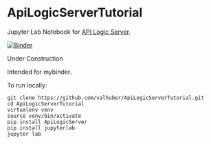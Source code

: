 # ApiLogicServerTutorial
Jupyter Lab Notebook for [API Logic Server](https://github.com/valhuber/ApiLogicServer#readme).

[![Binder](https://mybinder.org/badge_logo.svg)](https://mybinder.org/v2/gh/fomightez/ApiLogicServerTutorial/HEAD)

Under Construction

Intended for mybinder.

To run locally:
```
git clone https://github.com/valhuber/ApiLogicServerTutorial.git
cd ApiLogicServerTutorial
virtualenv venv
source venv/bin/activate
pip install ApiLogicServer
pip install jupyterlab
jupyter lab
```
